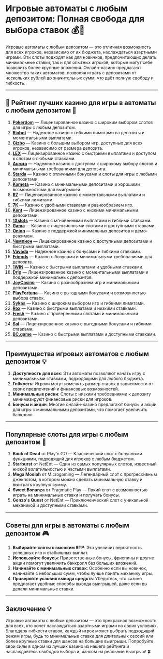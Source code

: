 # Игровые автоматы с любым депозитом: Полная свобода для выбора ставок 💰🎰

Игровые автоматы с любым депозитом — это отличная возможность для всех игроков, независимо от их бюджета, наслаждаться азартными играми. Эти слоты подходят как для новичков, предпочитающих делать минимальные ставки, так и для опытных игроков, которые могут себе позволить более крупные вложения. Онлайн-казино предлагают множество таких автоматов, позволяя играть с депозитами от нескольких рублей до значительных сумм, что даёт полную свободу и гибкость.

---

## 🎲 Рейтинг лучших казино для игры в автоматы с любым депозитом 🎲

1. **[Pokerdom](https://brandplay.link/4k77v2yx)** — Лицензированное казино с широким выбором слотов для игры с любым депозитом.
2. **[Riobet](https://brandplay.link/7xBLTPyj)** — Надежное казино с гибкими лимитами на депозиты и моментальными выплатами.
3. **[Gizbo](https://brandplay.link/bprXw4YV)** — Казино с большим выбором игр, доступных для всех игроков, независимо от размера депозита.
4. **[LEX](https://brandplay.link/zW4hdDFV)** — Лицензированное казино с быстрыми выплатами и доступом к слотам с любыми ставками.
5. **[Aurora](https://10trafic-stat2.com/click/668546556bcc6313411604bd/6766/13032/subaccount)** — Надежное казино с доступом к широкому выбору слотов и минимальными требованиями для депозита.
6. **[Starda](https://brandplay.link/fB7xwRFL)** — Казино с отличными бонусами и слоты для игры с любыми депозитами.
7. **[Kometa](https://brandplay.link/8ZymQJV8)** — Казино с минимальными депозитами и хорошими возможностями для выигрышей.
8. **[R7](https://brandplay.link/bMd3Yjsw)** — Лицензированное казино с моментальными выплатами и гибкими лимитами.
9. **[7K](https://brandplay.link/BvQyFShp)** — Казино с удобными ставками и разнообразием игр.
10. **[Kent](https://brandplay.link/Fv2WP3js)** — Лицензированное казино с низкими минимальными депозитами.
11. **[1Xslots](https://brandplay.link/hSB1khtr)** — Казино с мгновенными выплатами и гибкими ставками.
12. **[Gama](https://brandplay.link/j6NMKsDz)** — Казино с лицензионными слотами и доступными ставками.
13. **[Onion](https://brandplay.link/zBGRVpQ9)** — Казино с поддержкой минимальных депозитов и демо-режимом.
14. **[Чемпион](https://temon-gter.cfd/go/lRq?p80412p304504pcc44t17455)** — Лицензированное казино с доступными депозитами и быстрыми выплатами.
15. **[Vavada](https://vavadapartner.pro/?promo=ea5c9275-6854-4505-94fc-95ab18221945-linkb2)** — Надежное казино с бонусами и гибкими ставками.
16. **[Friends](https://gofriends.vc/linkb2)** — Казино с бонусами и минимальными требованиями для депозита.
17. **[1WIN](https://brandplay.link/smXVpBbG)** — Казино с быстрыми выплатами и удобными ставками.
18. **[Drip](https://drp-ircp01.com/c07e6a3db)** — Лицензированное казино с моментальными выплатами и поддержкой минимальных депозитов.
19. **[JoyCasino](https://rpc30.call2me.pro/?/ru/registration?apkpop=0&partner=p24970p3291217pc98f)** — Казино с разнообразием игр и минимальными депозитами.
20. **[PlayFortuna](https://fortunapromo.net/alt/playfortuna/registration?0dc4a9362a71feb7e3f165fb8e766f70)** — Казино с выгодными бонусами и возможностью выбора ставок.
21. **[Sykaa](https://s-two-way.com/?source=linkb2&pid=30697)** — Казино с широким выбором игр и гибкими лимитами.
22. **[Rox](https://rox-pvwfpjgcxe.com/cb1ee18a5)** — Казино с быстрыми выплатами и низкими ставками.
23. **[Fresh](https://fresh-eumwkxwao.com/c3f7b485d)** — Казино с проверенными слотами и минимальными депозитами.
24. **[Sol](https://sol-mmtdzfbaco.com/cb2415bca)** — Лицензированное казино с выгодными бонусами и гибкими ставками.
25. **[BC.game](https://partnerbcgame.com/dcc53d441)** — Казино с быстрыми выплатами и доступными ставками.

---

## Преимущества игровых автоматов с любым депозитом 💡

1. **Доступность для всех**: Эти автоматы позволяют начать игру с минимальными ставками, подходящими для любого бюджета.
2. **Гибкость**: Игроки могут изменять размер ставок в зависимости от своих предпочтений и финансовых возможностей.
3. **Минимальные риски**: Слоты с низкими требованиями к депозиту минимизируют финансовые риски для игроков.
4. **Бонусы и акции**: Многие онлайн-казино предлагают бонусы и акции для игры с минимальными депозитами, что помогает увеличить банкролл.

---

## Популярные слоты для игры с любым депозитом 🎰

1. **Book of Dead** от Play'n GO — Классический слот с бонусными функциями, подходящий для игроков с любым бюджетом.
2. **Starburst** от NetEnt — Один из самых популярных слотов, известный низкой волатильностью и частыми выплатами.
3. **Mega Moolah** от Microgaming — Легендарный слот с прогрессивным джекпотом, в котором можно сделать минимальную ставку и выиграть крупную сумму.
4. **Sweet Bonanza** от Pragmatic Play — Яркий слот с возможностью играть на минимальные ставки и получать бонусы.
5. **Gonzo's Quest** от NetEnt — Приключенческий слот с уникальной механикой и доступными ставками.

---

## Советы для игры в автоматы с любым депозитом 🎮

1. **Выбирайте слоты с высоким RTP**: Это увеличит вероятность успешных игр и стабильных выплат.
2. **Используйте бонусы**: Приветственные бонусы, фриспины и другие акции помогут увеличить банкролл без больших вложений.
3. **Начинайте с минимальных ставок**: Особенно если вы новичок, начинайте с небольших сумм, чтобы лучше понять механику игры.
4. **Проверяйте условия вывода средств**: Убедитесь, что казино предлагает удобные способы вывода выигрышей, даже если вы делали минимальные ставки.

---

## Заключение 💡

Игровые автоматы с любым депозитом — это прекрасная возможность для всех, кто хочет наслаждаться азартными играми на своих условиях. Благодаря гибкости ставок, каждый игрок может выбрать подходящий режим игры, будь то минимальные ставки для длительных сессий или более крупные ставки для шансов на большие выигрыши. Попробуйте свои силы в одном из лучших казино из нашего рейтинга и наслаждайтесь свободой выбора и шансом на реальный выигрыш! 🍀
